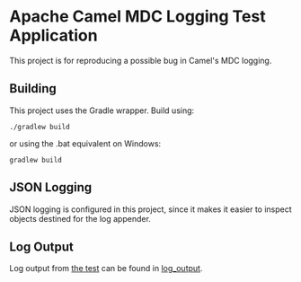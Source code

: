 # Apache Camel MDC Logging Test Application

This project is for reproducing a possible bug in Camel's MDC logging.

## Building

This project uses the Gradle wrapper. Build using:
```shell
./gradlew build
```
or using the .bat equivalent on Windows:
```shell
gradlew build
```

## JSON Logging

JSON logging is configured in this project, since it makes it easier to inspect objects destined for the log appender.

## Log Output

Log output from [the test](./src/test/java/org/dylanpiergies/camel/mdc/RouteTest.java) can be found in [log_output](./log_output).

